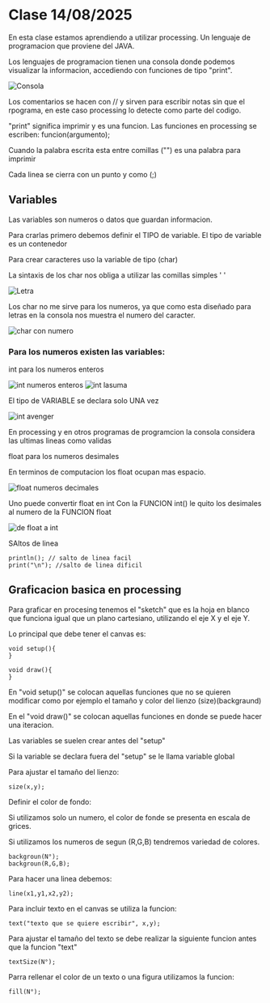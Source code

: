 # Clase 14/08/2025

En esta clase estamos aprendiendo a utilizar processing. Un lenguaje de programacion que proviene del JAVA. 

Los lenguajes de programacion tienen una consola donde podemos visualizar la informacion, accediendo con funciones de tipo "print".

![Consola](https://github.com/emilianojc/bit-cora-Emiliano-/blob/main/Clase02/Captura%20de%20pantalla%202025-09-01%20225107.png)

Los comentarios se hacen con // y sirven para escribir notas sin que el rpograma, en este caso processing lo detecte como parte del codigo.

"print" significa imprimir y es una funcion.
Las funciones en processing se escriben:    funcion(argumento);

Cuando la palabra escrita esta entre comillas ("") es una palabra para imprimir 

Cada linea se cierra con un punto y como (;)


## Variables 

Las variables son numeros o datos que guardan informacion. 

Para crarlas primero debemos definir el TIPO de variable. El tipo de variable es un contenedor 

Para crear caracteres uso la variable de tipo (char)

La sintaxis de los char nos obliga a utilizar las comillas simples ' '

![Letra](https://github.com/emilianojc/bit-cora-Emiliano-/blob/main/Clase02/char%20con%20letra%20.png)

Los char no me sirve para los numeros, ya que como esta diseñado para letras en la consola nos muestra el numero del caracter. 

![char con numero](https://github.com/emilianojc/bit-cora-Emiliano-/blob/main/Clase02/chart%20con%20numeros%20.png)


### Para los numeros existen las variables:

int para los numeros enteros

![int numeros enteros](https://github.com/emilianojc/bit-cora-Emiliano-/blob/main/Clase02/int%20nuemeros%20enteros%20(21).png)
![int lasuma](https://github.com/emilianojc/bit-cora-Emiliano-/blob/main/Clase02/int%20(lasuma).png)

El tipo de VARIABLE se declara solo UNA vez 

![int avenger](https://github.com/emilianojc/bit-cora-Emiliano-/blob/main/Clase02/int%20(avenger).png)

En processing y en otros programas de programcion la consola considera las ultimas lineas como validas 

float para los numeros desimales 

En terminos de computacion los float ocupan mas espacio. 

![float numeros decimales](https://github.com/emilianojc/bit-cora-Emiliano-/blob/main/Clase02/float%206.1.png)

Uno puede convertir float en int 
Con la FUNCION int() le quito los desimales al numero de la FUNCION float

![de float a int](https://github.com/emilianojc/bit-cora-Emiliano-/blob/main/Clase02/Transformacion%20de%20float%20a%20int%20.png)

SAltos de linea 

```
println(); // salto de linea facil 
print("\n"); //salto de linea dificil
```

## Graficacion basica en processing 

Para graficar en procesing tenemos el "sketch" que es la hoja en blanco que funciona igual que un plano cartesiano, utilizando el eje X y el eje Y.

Lo principal que debe tener el canvas es:

```
void setup(){
}

void draw(){
}
```

En "void setup()" se colocan aquellas funciones que no se quieren modificar como por ejemplo el tamaño y color del lienzo (size)(backgraund)

En el "void draw()" se colocan aquellas funciones en donde se puede hacer una iteracion. 

Las variables se suelen crear antes del "setup" 

Si la variable se declara fuera del "setup" se le llama variable global 


Para ajustar el tamaño del lienzo:

```
size(x,y);
```

Definir el color de fondo:

Si utilizamos solo un numero, el color de fonde se presenta en escala de grices.

Si utilizamos los numeros de segun (R,G,B) tendremos variedad de colores. 

```
backgroun(N°);
backgroun(R,G,B);
```

Para hacer una linea debemos:

```
line(x1,y1,x2,y2);
```

Para incluir texto en el canvas se utiliza la funcion:

```
text("texto que se quiere escribir", x,y);
```

Para ajustar el tamaño del texto se debe realizar la siguiente funcion antes que la funcion "text"

```
textSize(N°);
```

Parra rellenar el color de un texto o una figura utilizamos la funcion:

```
fill(N°);
```

